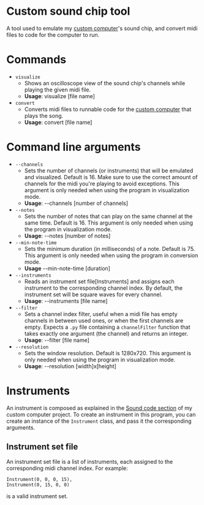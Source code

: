 ﻿# Custom sound chip tool
A tool used to emulate my [custom computer](https://github.com/thatsOven/custom-emulated-computer)'s sound chip, and convert midi files to code for the computer to run.
# Commands
- `visualize`
	- Shows an oscilloscope view of the sound chip's channels while playing the given midi file.
	- **Usage**: visualize [file name]
- `convert`
	- Converts midi files to runnable code for the [custom computer](https://github.com/thatsOven/custom-emulated-computer) that plays the song.
	- **Usage**: convert [file name]
# Command line arguments
- `--channels`
	- Sets the number of channels (or instruments) that will be emulated and visualized. Default is 16. Make sure to use the correct amount of channels for the midi you're playing to avoid exceptions. This argument is only needed when using the program in visualization mode.
	- **Usage**: --channels [number of channels]
- `--notes`
	- Sets the number of notes that can play on the same channel at the same time. Default is 16. This argument is only needed when using the program in visualization mode.
	- **Usage**: --notes [number of notes]
- `--min-note-time`
	- Sets the minimum duration (in milliseconds) of a note. Default is 75. This argument is only needed when using the program in conversion mode.
	- **Usage** --min-note-time [duration]
- `--instruments` 
	- Reads an instrument set file[Instruments] and assigns each instrument to the corresponding channel index. By default, the instrument set will be square waves for every channel.
	- **Usage**: --instruments [file name]
- `--filter`
	- Sets a channel index filter, useful when a midi file has empty channels in between used ones, or when the first channels are empty. Expects a `.py` file containing a `channelFilter` function that takes exactly one argument (the channel) and returns an integer.
	- **Usage**: --filter [file name]
- `--resolution`
	- Sets the window resolution. Default is 1280x720. This argument is only needed when using the program in visualization mode.
	- **Usage**: --resolution [width]x[height]
# Instruments
An instrument is composed as explained in the [Sound code section](https://github.com/thatsOven/custom-emulated-computer#sound-code) of my custom computer project.
To create an instrument in this program, you can create an instance of the `Instrument` class, and pass it the corresponding arguments.
## Instrument set file
An instrument set file is a list of instruments, each assigned to the corresponding midi channel index. For example:
```
Instrument(0, 0, 0, 15),
Instrument(0, 15, 0, 0)
```
is a valid instrument set.
